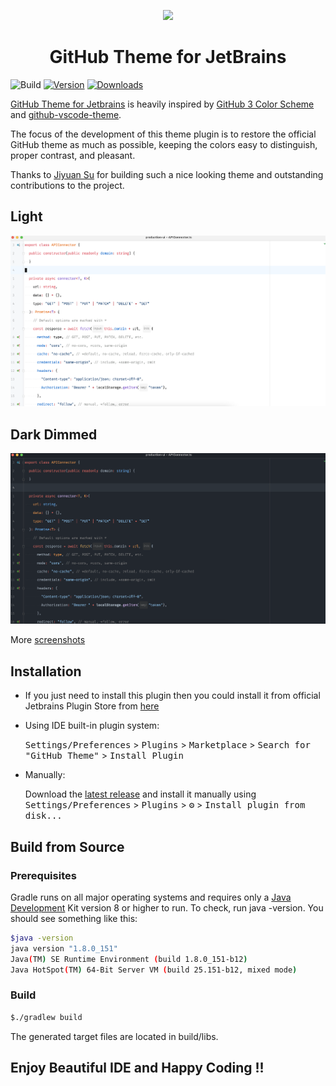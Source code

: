 <p align="center"><a href="https://plugins.jetbrains.com/plugin/15418-github3-theme" target="_blank"><img src="https://raw.githubusercontent.com/jiyuan0125/github-theme-for-jetbrains/master/src/main/resources/META-INF/pluginIcon.svg" width="150"></a></p>

<p align="center"><h1 align="center">GitHub Theme for JetBrains</h1></p>

![Build](https://github.com/jiyuan0125/github-theme-for-jetbrains/workflows/Build/badge.svg)
[![Version](https://img.shields.io/jetbrains/plugin/v/club.nutsoft.Github3Theme.svg)](https://plugins.jetbrains.com/plugin/club.nutsoft.Github3Theme)
[![Downloads](https://img.shields.io/jetbrains/plugin/d/club.nutsoft.Github3Theme.svg)](https://plugins.jetbrains.com/plugin/club.nutsoft.Github3Theme)

<!-- Plugin description -->
[GitHub Theme for Jetbrains](https://plugins.jetbrains.com/plugin/15418-github-theme) is heavily inspired
by [GitHub 3 Color Scheme](https://plugins.jetbrains.com/plugin/12271-github-3-color-scheme)
and [github-vscode-theme](https://github.com/primer/github-vscode-theme).

The focus of the development of this theme plugin is to restore the official GitHub theme as much as possible, keeping
the colors easy to distinguish, proper contrast, and pleasant.

Thanks to [Jiyuan Su](https://github.com/jiyuan0125) for building such a nice looking theme and outstanding contributions to the project.

<!-- Plugin description end -->

## Light

![screenshot](readme/img/light/javascript.png)

## Dark Dimmed

![screenshot](readme/img/dark_dimmed/javascript.png)

More [screenshots](readme/screenshot.md)

## Installation

- If you just need to install this plugin then you could install it from official Jetbrains Plugin Store
  from [here](https://plugins.jetbrains.com/plugin/15418-github3-theme)

- Using IDE built-in plugin system:

  <kbd>Settings/Preferences</kbd> > <kbd>Plugins</kbd> > <kbd>Marketplace</kbd> > <kbd>Search for "GitHub Theme"</kbd> >
  <kbd>Install Plugin</kbd>

- Manually:

  Download the [latest release](https://github.com/jiyuan0125/github-theme-for-jetbrains/releases/latest) and install it
  manually using
  <kbd>Settings/Preferences</kbd> > <kbd>Plugins</kbd> > <kbd>⚙️</kbd> > <kbd>Install plugin from disk...</kbd>

## Build from Source

### Prerequisites

Gradle runs on all major operating systems and requires only a [Java Development](https://jdk.java.net/) Kit version 8
or higher to run. To check, run java -version. You should see something like this:

```bash
$java -version
java version "1.8.0_151"
Java(TM) SE Runtime Environment (build 1.8.0_151-b12)
Java HotSpot(TM) 64-Bit Server VM (build 25.151-b12, mixed mode)
```

### Build

```bash
$./gradlew build
```

The generated target files are located in build/libs.

## Enjoy Beautiful IDE and Happy Coding !!
